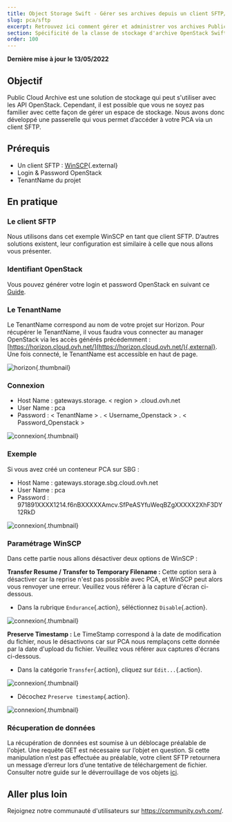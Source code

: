 ```yaml
---
title: Object Storage Swift - Gérer ses archives depuis un client SFTP/SCP
slug: pca/sftp
excerpt: Retrouvez ici comment gérer et administrer vos archives Public Cloud.
section: Spécificité de la classe de stockage d'archive OpenStack Swift
order: 100
---
```


**Dernière mise à jour le 13/05/2022**

## Objectif

Public Cloud Archive est une solution de stockage qui peut s'utiliser avec les API OpenStack. Cependant, il est possible que vous ne soyez pas familier avec cette façon de gérer un espace de stockage. Nous avons donc développé une passerelle qui vous permet d’accéder à votre PCA via un client SFTP.


## Prérequis

- Un client SFTP : [WinSCP](https://winscp.net/eng/download.php){.external}
- Login & Password OpenStack
- TenantName du projet

## En pratique

### Le client SFTP

Nous utilisons dans cet exemple WinSCP en tant que client SFTP. D’autres solutions existent, leur configuration est similaire à celle que nous allons vous présenter.


### Identifiant OpenStack

Vous pouvez générer votre login et password OpenStack en suivant ce [Guide](https://docs.ovh.com/ca/fr/public-cloud/creation-et-suppression-dun-utilisateur-openstack/).


### Le TenantName

Le TenantName correspond au nom de votre projet sur Horizon. Pour récupérer le TenantName, il vous faudra vous connecter au manager OpenStack via les accès générés précédemment : [https://horizon.cloud.ovh.net/](https://horizon.cloud.ovh.net/){.external}. Une fois connecté, le TenantName est accessible en haut de page.


![horizon](images/image1.png){.thumbnail}


### Connexion

- Host Name : gateways.storage. < region > .cloud.ovh.net
- User Name : pca
- Password : < TenantName > . < Username_Openstack > . < Password_Openstack >


![connexion](images/image2.png){.thumbnail}


### Exemple

Si vous avez créé un conteneur PCA sur SBG :

- Host Name : gateways.storage.sbg.cloud.ovh.net
- User Name : pca
- Password : 971891XXXX1214.f6nBXXXXXAmcv.SfPeASYfuWeqBZgXXXXX2XhF3DY12RkD


![connexion](images/image3.png){.thumbnail}


### Paramétrage WinSCP
Dans cette partie nous allons désactiver deux options de WinSCP :

**Transfer Resume / Transfer to Temporary Filename :** Cette option sera à désactiver car la reprise n'est pas possible avec PCA, et WinSCP peut alors vous renvoyer une erreur. Veuillez vous référer à la capture d'écran ci-dessous.

- Dans la rubrique `Endurance`{.action}, séléctionnez `Disable`{.action}.


![connexion](images/conf1.png){.thumbnail}

**Preserve Timestamp :** Le TimeStamp correspond à la date de modification du fichier, nous le désactivons car sur PCA nous remplaçons cette donnée par la date d'upload du fichier. Veuillez vous référer aux captures d'écrans ci-dessous.

- Dans la catégorie `Transfer`{.action}, cliquez sur `Edit...`{.action}.


![connexion](images/conf2.png){.thumbnail}

- Décochez `Preserve timestamp`{.action}.


![connexion](images/conf3.png){.thumbnail}


### Récuperation de données
La récupération de données est soumise à un déblocage préalable de l'objet. Une requête GET est nécessaire sur l’objet en question. Si cette manipulation n’est pas effectuée au préalable, votre client SFTP retournera un message d’erreur lors d’une tentative de téléchargement de fichier. Consulter notre guide sur le déverrouillage de vos objets [ici](https://docs.ovh.com/fr/storage/pca/unlock/).

## Aller plus loin

Rejoignez notre communauté d'utilisateurs sur <https://community.ovh.com/>.
